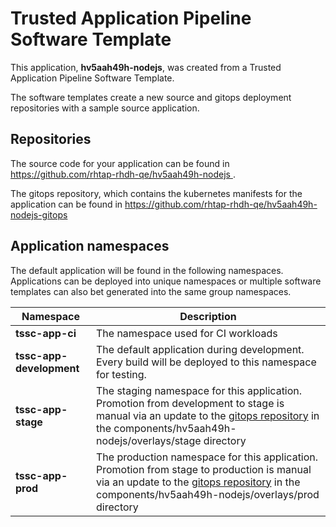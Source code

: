 # Trusted Application Pipeline Software Template

This application, **hv5aah49h-nodejs**, was created from a Trusted Application Pipeline Software Template.

The software templates create a new source and gitops deployment repositories with a sample source application. 

## Repositories

The source code for your application can be found in [https://github.com/rhtap-rhdh-qe/hv5aah49h-nodejs ](https://github.com/rhtap-rhdh-qe/hv5aah49h-nodejs ).
 
The gitops repository, which contains the kubernetes manifests for the application can be found in 
[https://github.com/rhtap-rhdh-qe/hv5aah49h-nodejs-gitops ](https://github.com/rhtap-rhdh-qe/hv5aah49h-nodejs-gitops ) 

## Application namespaces 

The default application will be found in the following namespaces. Applications can be deployed into unique namespaces or multiple software templates can also bet generated into the same group namespaces.  

|  Namespace   |  Description   |  
| -------- | -------- |
| **tssc-app-ci** | The namespace used for CI workloads |
| **tssc-app-development** | The default application during development. Every build will be deployed to this namespace for testing. |
| **tssc-app-stage** | The staging namespace for this application. Promotion from development to stage is manual via an update to the [gitops repository](https://github.com/rhtap-rhdh-qe/hv5aah49h-nodejs-gitops ) in the components/hv5aah49h-nodejs/overlays/stage directory |
| **tssc-app-prod** | The production namespace for this application. Promotion from stage to production is manual via an update to the [gitops repository](https://github.com/rhtap-rhdh-qe/hv5aah49h-nodejs-gitops ) in the components/hv5aah49h-nodejs/overlays/prod directory |